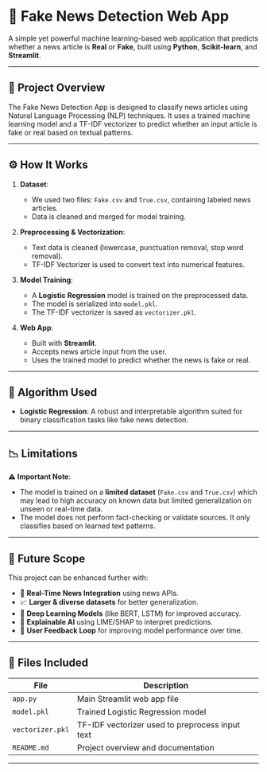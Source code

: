 # 📰 Fake News Detection Web App

A simple yet powerful machine learning-based web application that predicts whether a news article is **Real** or **Fake**, built using **Python**, **Scikit-learn**, and **Streamlit**.

---

## 📌 Project Overview

The Fake News Detection App is designed to classify news articles using Natural Language Processing (NLP) techniques. It uses a trained machine learning model and a TF-IDF vectorizer to predict whether an input article is fake or real based on textual patterns.

---

## ⚙️ How It Works

1. **Dataset**:
   - We used two files: `Fake.csv` and `True.csv`, containing labeled news articles.
   - Data is cleaned and merged for model training.

2. **Preprocessing & Vectorization**:
   - Text data is cleaned (lowercase, punctuation removal, stop word removal).
   - TF-IDF Vectorizer is used to convert text into numerical features.

3. **Model Training**:
   - A **Logistic Regression** model is trained on the preprocessed data.
   - The model is serialized into `model.pkl`.
   - The TF-IDF vectorizer is saved as `vectorizer.pkl`.

4. **Web App**:
   - Built with **Streamlit**.
   - Accepts news article input from the user.
   - Uses the trained model to predict whether the news is fake or real.

---

## 🧠 Algorithm Used

- **Logistic Regression**: A robust and interpretable algorithm suited for binary classification tasks like fake news detection.

---

## 📉 Limitations

⚠️ **Important Note**:
- The model is trained on a **limited dataset** (`Fake.csv` and `True.csv`) which may lead to high accuracy on known data but limited generalization on unseen or real-time data.
- The model does not perform fact-checking or validate sources. It only classifies based on learned text patterns.

---

## 🔮 Future Scope

This project can be enhanced further with:
- 🔄 **Real-Time News Integration** using news APIs.
- 📈 **Larger & diverse datasets** for better generalization.
- 🤖 **Deep Learning Models** (like BERT, LSTM) for improved accuracy.
- 🧠 **Explainable AI** using LIME/SHAP to interpret predictions.
- 👥 **User Feedback Loop** for improving model performance over time.

---

## 📁 Files Included

| File             | Description                                          |
|------------------|------------------------------------------------------|
| `app.py`         | Main Streamlit web app file                          |
| `model.pkl`      | Trained Logistic Regression model                    |
| `vectorizer.pkl` | TF-IDF vectorizer used to preprocess input text      |
| `README.md`      | Project overview and documentation                   |

---


